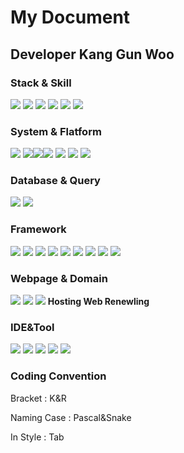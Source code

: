 # My Document
## Developer Kang Gun Woo
### Stack & Skill
<img src="https://img.shields.io/badge/Python-3766AB?style=flat-square&logo=Python&logoColor=white"/><a> <img src="https://img.shields.io/badge/C++-00599C?style=flat-square&logo=c%2B%2B&logoColor=white"/></a> <img src="https://img.shields.io/badge/Java-007396?style=flat-square&logo=java&logoColor=white"/></a> <img src="https://img.shields.io/badge/JavaScript-F7DF1E?style=flat-square&logo=JavaScript&logoColor=black"/></a> <img src="https://img.shields.io/badge/HTML5-E34F26?style=flat-square&logo=HTML5&logoColor=white"/></a> <img src="https://img.shields.io/badge/CSS-1572B6?style=flat-square&logo=CSS3&logoColor=white"/></a>
### System & Flatform
<img src="https://img.shields.io/badge/Window-0078D6?style=flat-square&logo=Windows&logoColor=white"/></a> <img src="https://img.shields.io/badge/Linux-FCC624?style=flat-square&logo=linux&logoColor=white"/></a><img src="https://img.shields.io/badge/Ubuntu-E95420?style=flat-square&logo=ubuntu&logoColor=white"/></a><img src="https://img.shields.io/badge/Debian-FCC624?style=flat-square&logo=debian&logoColor=white"/></a> <img src="https://img.shields.io/badge/GCP-4285F4?style=flat-square&logo=Google Cloud&logoColor=white"/></a> <img src="https://img.shields.io/badge/Colab-F9AB00?style=flat-square&logo=Google Colab&logoColor=white"/></a> <img src="https://img.shields.io/badge/Docker-2496ED?style=flat-square&logo=Docker&logoColor=white"/></a>
### Database & Query
<img src="https://img.shields.io/badge/OracleDB-F80000?style=flat-square&logo=Python&logoColor=white"/><a> <img src="https://img.shields.io/badge/Mysql-4479A1?style=flat-square&logo=mysql&logoColor=white"/><a> 
### Framework
<img src="https://img.shields.io/badge/Tensorflow-FF6F00?style=flat-square&logo=Tensorflow&logoColor=white"/><a> <img src="https://img.shields.io/badge/Keras-D00000?style=flat-square&logo=Keras&logoColor=white"/><a> <img src="https://img.shields.io/badge/Pytorch-EE4C2C?style=flat-square&logo=Pytorch&logoColor=white"/><a> <img src="https://img.shields.io/badge/Scikit_Learn-F7931E?style=flat-square&logo=scikit-learn&logoColor=white"/><a> <img src="https://img.shields.io/badge/Flask-000000?style=flat-square&logo=flask&logoColor=white"/><a> <img src="https://img.shields.io/badge/Spring-6DB33F?style=flat-square&logo=spring&logoColor=white"/><a> <img src="https://img.shields.io/badge/Node.js-339933?style=flat-square&logo=node.js&logoColor=white"/><a> <img src="https://img.shields.io/badge/Streamlit-FF4B4B?style=flat-square&logo=Streamlit&logoColor=white"/><a> <img src="https://img.shields.io/badge/Gradio-FF3633?style=flat-square&logo=Gradio&logoColor=white"/><a>
### Webpage & Domain
<a href = "https://github.com/amshyre3711/readme/"><img src="https://img.shields.io/badge/GIT-F05032?style=flat-square&logo=GIT&logoColor=white"/></a></a>
<a href = "https://www.acmicpc.net/user/kkw2401"><img src="https://img.shields.io/badge/Baekjoon-Blue?style=flat-square&logo=baekjoon&logoColor=white"/></a></a>
<a href = "http://phoenixhome.tk"><img src="https://img.shields.io/badge/HostWeb-Blue?style=flat-square&logo=WEB&logoColor=white"/></a></a>
__Hosting Web Renewling__  
### IDE&Tool
<img src="https://img.shields.io/badge/Anaconda-44A833?style=flat-square&logo=Anaconda&logoColor=white"/><a> <img src="https://img.shields.io/badge/Vscode-007ACC?style=flat-square&logo=Visual Studio Code&logoColor=white"/><a> <img src="https://img.shields.io/badge/Jupyter-FF6F00?style=flat-square&logo=jupyter&logoColor=white"/><a> <img src="https://img.shields.io/badge/Vim-019733?style=flat-square&logo=Vim&logoColor=white"/><a> <img src="https://img.shields.io/badge/Eclipse-2C2255?style=flat-square&logo=Eclipse IDE&logoColor=white"/><a>
### Coding Convention
  Bracket : K&R 
  
  
  Naming Case : Pascal&Snake 
  
  
  In Style : Tab
  
  
